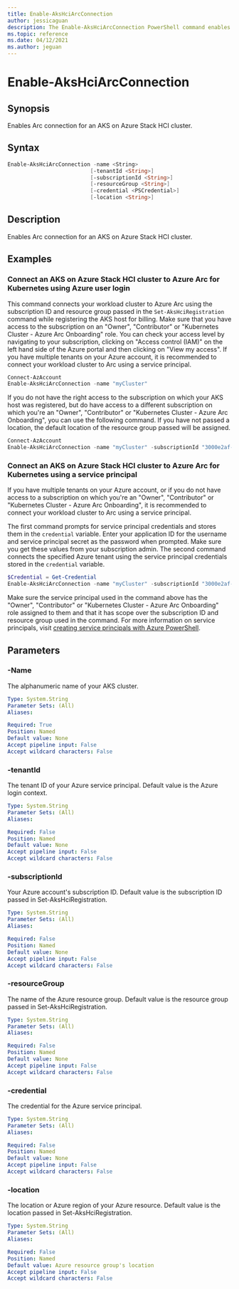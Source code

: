```yaml
---
title: Enable-AksHciArcConnection
author: jessicaguan
description: The Enable-AksHciArcConnection PowerShell command enables the Arc connection on an AKS on Azure Stack HCI cluster.
ms.topic: reference
ms.date: 04/12/2021
ms.author: jeguan
---
```


# Enable-AksHciArcConnection

## Synopsis
Enables Arc connection for an AKS on Azure Stack HCI cluster.

## Syntax

```powershell
Enable-AksHciArcConnection -name <String> 
                          [-tenantId <String>]
                          [-subscriptionId <String>] 
                          [-resourceGroup <String>]
                          [-credential <PSCredential>]
                          [-location <String>]
```

## Description
Enables Arc connection for an AKS on Azure Stack HCI cluster.

## Examples

### Connect an AKS on Azure Stack HCI cluster to Azure Arc for Kubernetes using Azure user login 
This command connects your workload cluster to Azure Arc using the subscription ID and resource group passed in the `Set-AksHciRegistration` command while registering the AKS host for billing. Make sure that you have access to the subscription on an "Owner", "Contributor" or "Kubernetes Cluster - Azure Arc Onboarding" role. You can check your access level by navigating to your subscription, clicking on "Access control (IAM)" on the left hand side of the Azure portal and then clicking on "View my access". If you have multiple tenants on your Azure account, it is recommended to connect your workload cluster to Arc using a service principal.

```PowerShell
Connect-AzAccount
Enable-AksHciArcConnection -name "myCluster"
```
If you do not have the right access to the subscription on which your AKS host was registered, but do have access to a different subscription on which you're an "Owner", "Contributor" or "Kubernetes Cluster - Azure Arc Onboarding", you can use the following command. If you have not passed a location, the default location of the resource group passed will be assigned. 

```PowerShell
Connect-AzAccount
Enable-AksHciArcConnection -name "myCluster" -subscriptionId "3000e2af-000-46d9-0000-4bdb12000000" -resourceGroup "myAzureResourceGroup"
```

### Connect an AKS on Azure Stack HCI cluster to Azure Arc for Kubernetes using a service principal
If you have multiple tenants on your Azure account, or if you do not have access to a subscription on which you're an "Owner", "Contributor" or "Kubernetes Cluster - Azure Arc Onboarding", it is recommended to connect your workload cluster to Arc using a service principal.

The first command prompts for service principal credentials and stores them in the `credential` variable. Enter your application ID for the username and service principal secret as the password when prompted. Make sure you get these values from your subscription admin. The second command connects the specified Azure tenant using the service principal credentials stored in the `credential` variable. 

```powershell
$Credential = Get-Credential
Enable-AksHciArcConnection -name "myCluster" -subscriptionId "3000e2af-000-46d9-0000-4bdb12000000" -resourceGroup "myAzureResourceGroup" -credential $Credential -tenantId "xxxx-xxxx-xxxx-xxxx"
```

Make sure the service principal used in the command above has the "Owner", "Contributor" or "Kubernetes Cluster - Azure Arc Onboarding" role assigned to them and that it has scope over the subscription ID and resource group used in the command. For more information on service principals, visit [creating service principals with Azure PowerShell](https://docs.microsoft.com/powershell/azure/create-azure-service-principal-azureps?view=azps-5.9.0#create-a-service-principal).


## Parameters

### -Name
The alphanumeric name of your AKS cluster.

```yaml
Type: System.String
Parameter Sets: (All)
Aliases:

Required: True
Position: Named
Default value: None
Accept pipeline input: False
Accept wildcard characters: False
```
### -tenantId
The tenant ID of your Azure service principal. Default value is the Azure login context.

```yaml
Type: System.String
Parameter Sets: (All)
Aliases:

Required: False
Position: Named
Default value: None
Accept pipeline input: False
Accept wildcard characters: False
```

### -subscriptionId
Your Azure account's subscription ID. Default value is the subscription ID passed in Set-AksHciRegistration.

```yaml
Type: System.String
Parameter Sets: (All)
Aliases:

Required: False
Position: Named
Default value: None
Accept pipeline input: False
Accept wildcard characters: False
```

### -resourceGroup
The name of the Azure resource group. Default value is the resource group passed in Set-AksHciRegistration.

```yaml
Type: System.String
Parameter Sets: (All)
Aliases:

Required: False
Position: Named
Default value: None
Accept pipeline input: False
Accept wildcard characters: False
```

### -credential
The credential for the Azure service principal.

```yaml
Type: System.String
Parameter Sets: (All)
Aliases:

Required: False
Position: Named
Default value: None
Accept pipeline input: False
Accept wildcard characters: False
```

### -location
The location or Azure region of your Azure resource. Default value is the location passed in Set-AksHciRegistration.

```yaml
Type: System.String
Parameter Sets: (All)
Aliases:

Required: False
Position: Named
Default value: Azure resource group's location
Accept pipeline input: False
Accept wildcard characters: False
```
